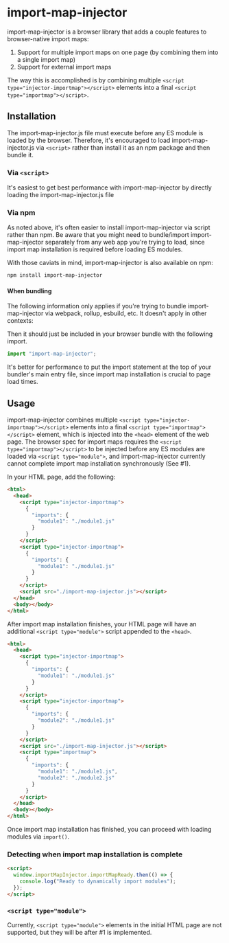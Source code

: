 # import-map-injector

import-map-injector is a browser library that adds a couple features to browser-native import maps:

1. Support for multiple import maps on one page (by combining them into a single import map)
1. Support for external import maps

The way this is accomplished is by combining multiple `<script type="injector-importmap"></script>` elements into a final `<script type="importmap"></script>`.

## Installation

The import-map-injector.js file must execute before any ES module is loaded by the browser. Therefore, it's encouraged to load import-map-injector.js via `<script>` rather than install it as an npm package and then bundle it.

### Via `<script>`

It's easiest to get best performance with import-map-injector by directly loading the import-map-injector.js file

### Via npm

As noted above, it's often easier to install import-map-injector via script rather than npm. Be aware that you might need to bundle/import import-map-injector separately from any web app you're trying to load, since import map installation is required before loading ES modules.

With those caviats in mind, import-map-injector is also available on npm:

```sh
npm install import-map-injector
```

#### When bundling

The following information only applies if you're trying to bundle import-map-injector via webpack, rollup, esbuild, etc. It doesn't apply in other contexts:

Then it should just be included in your browser bundle with the following import.

```js
import "import-map-injector";
```

It's better for performance to put the import statement at the top of your bundler's main entry file, since import map installation is crucial to page load times.

## Usage

import-map-injector combines multiple `<script type="injector-importmap"></script>` elements into a final `<script type="importmap"></script>` element, which is injected into the `<head>` element of the web page. The browser spec for import maps requires the `<script type="importmap"></script>` to be injected before any ES modules are loaded via `<script type="module">`, and import-map-injector currently cannot complete import map installation synchronously (See #1).

In your HTML page, add the following:

```html
<html>
  <head>
    <script type="injector-importmap">
      {
        "imports": {
          "module1": "./module1.js"
        }
      }
    </script>
    <script type="injector-importmap">
      {
        "imports": {
          "module1": "./module1.js"
        }
      }
    </script>
    <script src="./import-map-injector.js"></script>
  </head>
  <body></body>
</html>
```

After import map installation finishes, your HTML page will have an additional `<script type="module">` script appended to the `<head>`.

```html
<html>
  <head>
    <script type="injector-importmap">
      {
        "imports": {
          "module1": "./module1.js"
        }
      }
    </script>
    <script type="injector-importmap">
      {
        "imports": {
          "module2": "./module1.js"
        }
      }
    </script>
    <script src="./import-map-injector.js"></script>
    <script type="importmap">
      {
        "imports": {
          "module1": "./module1.js",
          "module2": "./module2.js"
        }
      }
    </script>
  </head>
  <body></body>
</html>
```

Once import map installation has finished, you can proceed with loading modules via `import()`.

### Detecting when import map installation is complete

```html
<script>
  window.importMapInjector.importMapReady.then(() => {
    console.log("Ready to dynamically import modules");
  });
</script>
```

### `<script type="module">`

Currently, `<script type="module">` elements in the initial HTML page are not supported, but they will be after #1 is implemented.
